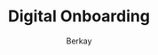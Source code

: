 ---
title:  "Digital Onboarding"
categories: security
author: "Berkay"
excerpt: "Onboarding mate"
header:
    overlay_image: /assets/images/programming.jpg
    overlay_filter: 0.5
slug: digital-onboarding
layout: custom
---